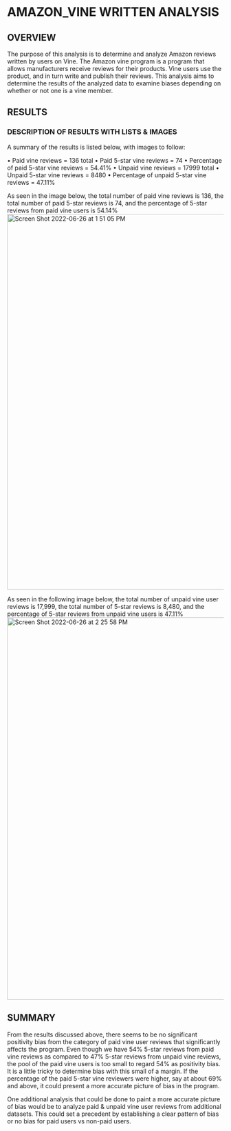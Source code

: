 # AMAZON_VINE WRITTEN ANALYSIS

## OVERVIEW
The purpose of this analysis is to determine and analyze Amazon reviews written by users on Vine. The Amazon vine program is a program that allows manufacturers receive reviews for their products. Vine users use the product, and in turn write and publish their reviews. This analysis aims to determine the results of the analyzed data to examine biases depending on whether or not one is a vine member. 


## RESULTS
### DESCRIPTION OF RESULTS WITH LISTS & IMAGES
A summary of the results is listed below, with images to follow:

 •	Paid vine reviews = 136 total
 •	Paid 5-star vine reviews = 74
 •	Percentage of paid 5-star vine reviews = 54.41%
 •	Unpaid vine reviews = 17999 total
 •	Unpaid 5-star vine reviews = 8480
 •	Percentage of unpaid 5-star vine reviews = 47.11%

As seen in the image below, the total number of paid vine reviews is 136, the total number of paid 5-star reviews is 74, and the percentage of 5-star reviews from paid vine users is 54.14%
<img width="871" alt="Screen Shot 2022-06-26 at 1 51 05 PM" src="https://user-images.githubusercontent.com/100884241/175828914-b6e39515-3ffb-431f-a30e-913b5180df30.png">

As seen in the following image below, the total number of unpaid vine user reviews is 17,999, the total number of 5-star reviews is 8,480, and the percentage of 5-star reviews from unpaid vine users is 47.11%
<img width="887" alt="Screen Shot 2022-06-26 at 2 25 58 PM" src="https://user-images.githubusercontent.com/100884241/175828935-1925d9d0-38ed-4644-822e-2ee1ba68e9f6.png">


## SUMMARY
From the results discussed above, there seems to be no significant positivity bias from the category of paid vine user reviews that significantly affects the program. Even though we have 54% 5-star reviews from paid vine reviews as compared to 47% 5-star reviews from unpaid vine reviews, the pool of the paid vine users is too small to regard 54% as positivity bias. It is a little tricky to determine bias with this small of a margin. If the percentage of the paid 5-star vine reviewers were higher, say at about 69% and above, it could present a more accurate picture of bias in the program.


One additional analysis that could be done to paint a more accurate picture of bias would be to analyze paid & unpaid vine user reviews from additional datasets. This could set a precedent by establishing a clear pattern of bias or no bias for paid users vs non-paid users.
